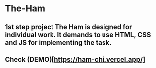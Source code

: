# The-Ham
## 1st step project The Ham is designed for individual work. It demands to use HTML, CSS and JS for implementing the task.
## Check (DEMO)[https://ham-chi.vercel.app/]
